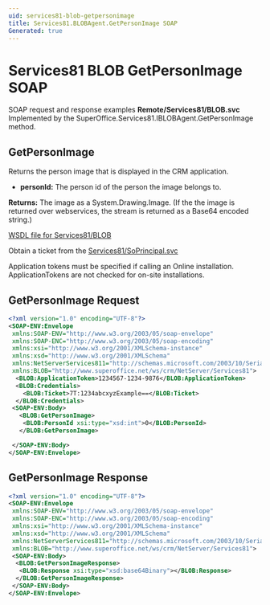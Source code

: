 ```yaml
---
uid: services81-blob-getpersonimage
title: Services81.BLOBAgent.GetPersonImage SOAP
Generated: true
---
```


# Services81 BLOB GetPersonImage SOAP

SOAP request and response examples **Remote/Services81/BLOB.svc**
Implemented by the <see cref="M:SuperOffice.Services81.IBLOBAgent.GetPersonImage">SuperOffice.Services81.IBLOBAgent.GetPersonImage</see> method.

## GetPersonImage

Returns the person image that is displayed in the CRM application.

* **personId:** The person id of the person the image belongs to.

**Returns:** The image as a System.Drawing.Image. (If the the image is returned over webservices, the stream is returned as a Base64 encoded string.)


[WSDL file for Services81/BLOB](../Services81-BLOB.md)

Obtain a ticket from the [Services81/SoPrincipal.svc](../SoPrincipal/SoPrincipal.md)

Application tokens must be specified if calling an Online installation. ApplicationTokens are not checked for on-site installations.

## GetPersonImage Request

```xml
<?xml version="1.0" encoding="UTF-8"?>
<SOAP-ENV:Envelope
 xmlns:SOAP-ENV="http://www.w3.org/2003/05/soap-envelope"
 xmlns:SOAP-ENC="http://www.w3.org/2003/05/soap-encoding"
 xmlns:xsi="http://www.w3.org/2001/XMLSchema-instance"
 xmlns:xsd="http://www.w3.org/2001/XMLSchema"
 xmlns:NetServerServices811="http://schemas.microsoft.com/2003/10/Serialization/"
 xmlns:BLOB="http://www.superoffice.net/ws/crm/NetServer/Services81">
  <BLOB:ApplicationToken>1234567-1234-9876</BLOB:ApplicationToken>
  <BLOB:Credentials>
    <BLOB:Ticket>7T:1234abcxyzExample==</BLOB:Ticket>
  </BLOB:Credentials>
 <SOAP-ENV:Body>
   <BLOB:GetPersonImage>
    <BLOB:PersonId xsi:type="xsd:int">0</BLOB:PersonId>
   </BLOB:GetPersonImage>

 </SOAP-ENV:Body>
</SOAP-ENV:Envelope>

```


## GetPersonImage Response

```xml
<?xml version="1.0" encoding="UTF-8"?>
<SOAP-ENV:Envelope
 xmlns:SOAP-ENV="http://www.w3.org/2003/05/soap-envelope"
 xmlns:SOAP-ENC="http://www.w3.org/2003/05/soap-encoding"
 xmlns:xsi="http://www.w3.org/2001/XMLSchema-instance"
 xmlns:xsd="http://www.w3.org/2001/XMLSchema"
 xmlns:NetServerServices811="http://schemas.microsoft.com/2003/10/Serialization/"
 xmlns:BLOB="http://www.superoffice.net/ws/crm/NetServer/Services81">
 <SOAP-ENV:Body>
  <BLOB:GetPersonImageResponse>
   <BLOB:Response xsi:type="xsd:base64Binary"></BLOB:Response>
  </BLOB:GetPersonImageResponse>
 </SOAP-ENV:Body>
</SOAP-ENV:Envelope>

```

